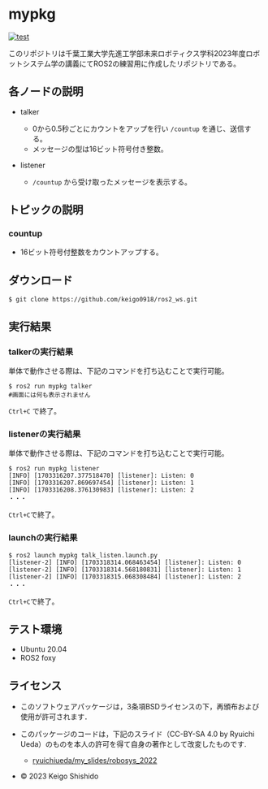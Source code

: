# mypkg

[![test](https://github.com/keigo0918/ros2_ws/actions/workflows/test.yml/badge.svg)](https://github.com/keigo0918/ros2_ws/actions/workflows/test.yml)

このリポジトリは千葉工業大学先進工学部未来ロボティクス学科2023年度ロボットシステム学の講義にてROS2の練習用に作成したリポジトリである。

## 各ノードの説明

* talker
  * 0から0.5秒ごとにカウントをアップを行い `/countup` を通じ、送信する。
  * メッセージの型は16ビット符号付き整数。
    
* listener
  * `/countup` から受け取ったメッセージを表示する。

## トピックの説明

### countup

 * 16ビット符号付整数をカウントアップする。
   
## ダウンロード

```
$ git clone https://github.com/keigo0918/ros2_ws.git
```

## 実行結果

### talkerの実行結果
  
単体で動作させる際は、下記のコマンドを打ち込むことで実行可能。
```
$ ros2 run mypkg talker
#画面には何も表示されません
```
  `Ctrl+C` で終了。

### listenerの実行結果
  
単体で動作させる際は、下記のコマンドを打ち込むことで実行可能。
```
$ ros2 run mypkg listener
[INFO] [1703316207.377518470] [listener]: Listen: 0
[INFO] [1703316207.869697454] [listener]: Listen: 1
[INFO] [1703316208.376130983] [listener]: Listen: 2
・・・
```
  `Ctrl+C`で終了。

### launchの実行結果
  
```
$ ros2 launch mypkg talk_listen.launch.py 
[listener-2] [INFO] [1703318314.068463454] [listener]: Listen: 0
[listener-2] [INFO] [1703318314.568180831] [listener]: Listen: 1
[listener-2] [INFO] [1703318315.068308484] [listener]: Listen: 2
・・・
```
  `Ctrl+C`で終了。

## テスト環境

* Ubuntu 20.04
* ROS2 foxy

## ライセンス

* このソフトウェアパッケージは，3条項BSDライセンスの下，再頒布および使用が許可されます．
* このパッケージのコードは，下記のスライド（CC-BY-SA 4.0 by Ryuichi Ueda）のものを本人の許可を得て自身の著作として改変したものです.
  * [ryuichiueda/my_slides/robosys_2022](https://github.com/ryuichiueda/my_slides/tree/master/robosys_2022)

* © 2023 Keigo Shishido  
